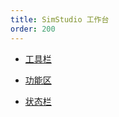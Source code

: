 ```yaml
---
title: SimStudio 工作台
order: 200
---
```


* [工具栏](./toolbar/index.md)

* [功能区](./function/index.md)

* [状态栏](./status/index.md)

